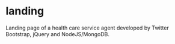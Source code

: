 # landing
Landing page of a health care service agent developed by Twitter Bootstrap, jQuery and NodeJS/MongoDB. 
